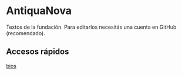 AntiquaNova
===========

Textos de la fundación. Para editarlos necesitás una cuenta en GitHub (recomendado).


Accesos rápidos
---------------

[bios](https://github.com/stormwatch/AntiquaNova/tree/master/bios)
